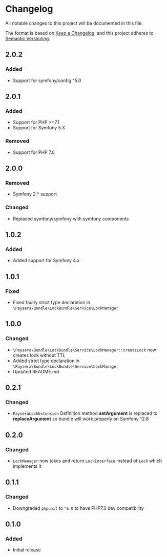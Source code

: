 # Changelog
All notable changes to this project will be documented in this file.

The format is based on [Keep a Changelog](https://keepachangelog.com/en/1.0.0/),
and this project adheres to [Semantic Versioning](https://semver.org/spec/v2.0.0.html).

## 2.0.2
### Added
- Support for symfony/config ^5.0

## 2.0.1
### Added
- Support for PHP >=7.1
- Support for Symfony 5.X
### Removed
- Support for PHP 7.0

## 2.0.0
### Removed
- Symfony 2.* support
### Changed
- Replaced symfony/symfony with symfony components

## 1.0.2
### Added
- Added support for Symfony 4.x

## 1.0.1
### Fixed
- Fixed faulty strict type declaration in `\Paysera\Bundle\LockBundle\Service\LockManager`

## 1.0.0
### Changed
- `\Paysera\Bundle\LockBundle\Service\LockManager::createLock` now creates lock without TTL
- Added strict type declaration in `\Paysera\Bundle\LockBundle\Service\LockManager`
- Updated README.md

## 0.2.1
### Changed
- `PayseraLockExtension` Definition method **setArgument** is replaced to **replaceArgument** so bundle will work properly on Symfony ^2.8

## 0.2.0
### Changed 
- `LockManager` now takes and return `LockInterface` instead of `Lock` which implements it 

## 0.1.1
### Changed
- Downgraded `phpunit` to `^6.0` to have PHP7.0 dev compatibility

## 0.1.0
### Added
- Initial release
